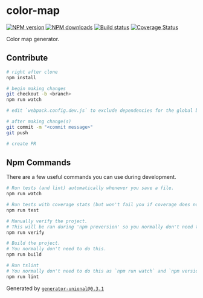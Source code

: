 # color-map

[![NPM version][npm-image]][npm-url]
[![NPM downloads][downloads-image]][downloads-url]
[![Build status][travis-image]][travis-url]
[![Coverage Status][coveralls-image]][coveralls-url]

Color map generator.



## Contribute

```sh
# right after clone
npm install

# begin making changes
git checkout -b <branch>
npm run watch

# edit `webpack.config.dev.js` to exclude dependencies for the global build.

# after making change(s)
git commit -m "<commit message>"
git push

# create PR
```

## Npm Commands

There are a few useful commands you can use during development.

```sh
# Run tests (and lint) automatically whenever you save a file.
npm run watch

# Run tests with coverage stats (but won't fail you if coverage does not meet criteria)
npm run test

# Manually verify the project.
# This will be ran during 'npm preversion' so you normally don't need to run this yourself.
npm run verify

# Build the project.
# You normally don't need to do this.
npm run build

# Run tslint
# You normally don't need to do this as `npm run watch` and `npm version` will automatically run lint for you.
npm run lint
```

Generated by [`generator-unional@0.3.1`](https://github.com/unional/unional-cli)

[npm-image]: https://img.shields.io/npm/v/colorscale.svg?style=flat
[npm-url]: https://npmjs.org/package/colorscale
[downloads-image]: https://img.shields.io/npm/dm/colorscale.svg?style=flat
[downloads-url]: https://npmjs.org/package/colorscale
[travis-image]: https://img.shields.io/travis/unional/colorscale.svg?style=flat
[travis-url]: https://travis-ci.org/unional/colorscale
[coveralls-image]: https://coveralls.io/repos/github/unional/colorscale/badge.svg
[coveralls-url]: https://coveralls.io/github/unional/colorscale
